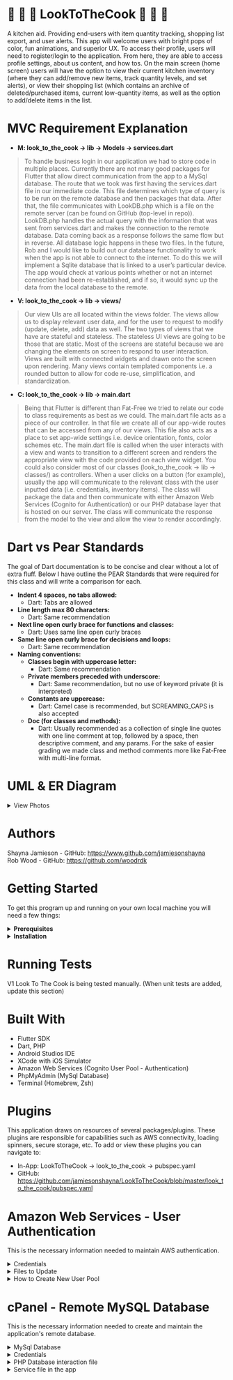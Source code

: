 # :pizza: :hamburger: :doughnut: LookToTheCook :doughnut: :hamburger: :pizza:
A kitchen aid. Providing end-users with item quantity tracking, shopping list
export, and user alerts. This app will welcome users with bright pops of color, fun animations,
and superior UX. To access their profile, users will need to register/login to the application. From
here, they are able to access profile settings, about us content, and how tos. On the main
screen (home screen) users will have the option to view their current kitchen inventory (where
they can add/remove new items, track quantity levels, and set alerts), or view their shopping list
(which contains an archive of deleted/purchased items, current low-quantity items, as well as
the option to add/delete items in the list.

# MVC Requirement Explanation
- <b>M: look_to_the_cook -> lib -> Models -> services.dart</b> <br>
> To handle business login in our application we had to store code in multiple places. Currently there are not many good packages for Flutter that allow direct communication from the app to a MySql database. The route that we took was first having the services.dart file in our immediate code. This file determines which type of query is to be run on the remote database and then packages that data. After that, the file communicates with LookDB.php which is a file on the remote server (can be found on GitHub (top-level in repo)). LookDB.php handles the actual query with the information that was sent from services.dart and makes the connection to the remote database. Data coming back as a response follows the same flow but in reverse. All database logic happens in these two files. In the future, Rob and I would like to build out our database functionality to work when the app is not able to connect to the internet. To do this we will implement a Sqlite database that is linked to a user’s particular device. The app would check at various points whether or not an internet connection had been re-established, and if so, it would sync up the data from the local database to the remote.

- <b>V: look_to_the_cook -> lib -> views/</b> <br>
> Our view UIs are all located within the views folder. The views allow us to display relevant user data, and for the user to request to modify (update, delete, add) data as well. The two types of views that we have are stateful and stateless. The stateless UI views are going to be those that are static. Most of the screens are stateful because we are changing the elements on screen to respond to user interaction. Views are built with connected widgets and drawn onto the screen upon rendering. Many views contain templated components i.e. a rounded button to allow for code re-use, simplification, and standardization.

- <b>C: look_to_the_cook -> lib -> main.dart</b> <br>
> Being that Flutter is different than Fat-Free we tried to relate our code to class requirements as best as we could. The main.dart file acts as a piece of our controller. In that file we create all of our app-wide routes that can be accessed from any of our views. This file also acts as a place to set app-wide settings i.e. device orientation, fonts, color schemes etc. The main.dart file is called when the user interacts with a view and wants to transition to a different screen and renders the appropriate view with the code provided on each view widget. You could also consider most of our classes (look_to_the_cook -> lib -> classes/) as controllers. When a user clicks on a button (for example), usually the app will communicate to the relevant class with the user inputted data (i.e. credentials, inventory items). The class will package the data and then communicate with either Amazon Web Services (Cognito for Authentication) or our PHP database layer that is hosted on our server. The class will communicate the response from the model to the view and allow the view to render accordingly.

# Dart vs Pear Standards
The goal of Dart documentation is to be concise and clear without a lot of extra fluff. Below I have outline the PEAR Standards that were required for this class and will write a comparison for each.
- <b>Indent 4 spaces, no tabs allowed:</b>
  - Dart: Tabs are allowed
- <b>Line length max 80 characters:</b>
  - Dart: Same recommendation
- <b>Next line open curly brace for functions and classes:</b>
  - Dart: Uses same line open curly braces
- <b>Same line open curly brace for decisions and loops:</b>
  - Dart: Same recommendation
- <b>Naming conventions:</b>
  - <b>Classes begin with uppercase letter:</b>
    - Dart: Same recommendation
  - <b>Private members preceded with underscore:</b>
    - Dart: Same recommendation, but no use of keyword private (it is interpreted)
  - <b>Constants are uppercase:</b>
    - Dart: Camel case is recommended, but SCREAMING_CAPS is also accepted
  - <b>Doc (for classes and methods):</b>
    - Dart: Usually recommended as a collection of single line quotes with one line comment at top, followed by a space, then       descriptive comment, and any params. For the sake of easier grading we made class and method comments more like Fat-Free       with multi-line format.

# UML & ER Diagram

<details>
	<summary>View Photos</summary>
	
#### UML
<img src="/ER Diagram & UML/look_to_the_cook_UML.png" alt="Look to The Cook UML Diagram"/>
	
#### ER Digram
<img src="/ER Diagram & UML/look_to_the_cook_ER.png" alt="Look to the Cook ER Diagram"/>
	
</details>

# Authors
Shayna Jamieson - GitHub: <https://www.github.com/jamiesonshayna> <br>
Rob Wood - GitHub: <https://github.com/woodrdk>

# Getting Started 
To get this program up and running on your own local machine you will need a few things:

<details>
  <summary><strong>Prerequisites</strong></summary>
  
:small_orange_diamond: Windows:
> Operating Systems: Windows 7 SP1 or later (64-bit) <br>
> Disk Space: 400 MB (does not include disk space for IDE/tools). <br>
> Tools: Flutter depends on these tools being available in your environment. <br>
> Windows PowerShell 5.0 or newer (this is pre-installed with Windows 10) <br>
> Git for Windows 2.x, with the Use Git from the Windows Command Prompt option. <br>
> If Git for Windows is already installed, make sure you can run git commands from the command prompt or PowerShell.

:small_orange_diamond: Mac:
> Operating Systems: macOS (64-bit) <br>
> Disk Space: 700 MB (does not include disk space for IDE/tools). <br>
> Tools: Flutter depends on these command-line tools being available in your environment.
bash, curl, git 2.x, mkdir, rm, unzip, which

:small_orange_diamond: Linux:
> Operating Systems: Linux (64-bit) <br>
> Disk Space: 600 MB (does not include disk space for IDE/tools). <br>
> Tools: Flutter depends on these command-line tools being available in your environment.
bash, curl, git 2.x, mkdir, rm, unzip, which, xz-utils <br>
> Shared libraries: Flutter test command depends on this library being available in your environment.
libGLU.so.1 - provided by mesa packages such as libglu1-mesa on Ubuntu/Debian

  </details>
  
  <details>
    <summary><strong>Installation</strong></summary>
  
:small_orange_diamond: Step 1:
> Naviagte to https://flutter.dev/docs/get-started/install
this takes you to Flutter's installation page. From here select which type of operating system  you would like to install on.
  
:small_orange_diamond: Step 2:
> Depending on which operating system you have chosen you will be directed to the correct Flutter installation page. Start at the top of the page and follow all set-up instructions (if you are using a mac you will also need to download XCode - instructions provided). On this page you will also be setting up your iOS simulator (by-product of XCode), Android Emulator (through Android Studios), and getting flutter completely set up on your local machine.

> Windows: https://flutter.dev/docs/get-started/install/windows <br>
> Linux: https://flutter.dev/docs/get-started/install/linux <br>
> Mac: https://flutter.dev/docs/get-started/install/macos

:small_orange_diamond: Step 3:
> After installing the Flutter SDK users can normally choose between using Visual Studio Code as an editor or Android Studios/IntelliJ. This project is done and set up with Android Studios. To install Android Studio, flutter.dev has provided more information https://flutter.dev/docs/get-started/editor. Here you will be taken through steps to setup Android Studio. Once that has been installed, on the same page there are instructions on how to install the Flutter and Dart plugins that are needed for this project.

:small_orange_diamond: Step 4:
> If you would like to confirm successful implementation of steps 1-3 navigate to https://flutter.dev/docs/get-started/test-drive, for a full list of steps on testing a basic application.

:small_orange_diamond: Step 5:
> To get started working on this repo on your personal machine after successful installation of all needed tools- navigate to the directory you would like to put the application and paste the following code into your terminal/bash.

```console
foo@bar:~$ git clone https://github.com/jamiesonshayna/LookToTheCook.git
```

</details>

# Running Tests
V1 Look To The Cook is being tested manually. 
(When unit tests are added, update this section)

# Built With
- Flutter SDK
- Dart, PHP
- Android Studios IDE
- XCode with iOS Simulator
- Amazon Web Services (Cognito User Pool - Authentication)
- PhpMyAdmin (MySql Database)
- Terminal (Homebrew, Zsh)

# Plugins
This application draws on resources of several packages/plugins. These plugins are responsible for capabilities such as AWS connectivity, loading spinners, secure storage, etc. To add or view these plugins you can navigate to:

- In-App: LookToTheCook -> look_to_the_cook -> pubspec.yaml
- GitHub: https://github.com/jamiesonshayna/LookToTheCook/blob/master/look_to_the_cook/pubspec.yaml


# Amazon Web Services - User Authentication
This is the necessary information needed to maintain AWS authentication.

<details>
  <summary>Credentials</summary>
  
  - if you make a new user pool these lines need to be updated in the code base. Files to update are included below.
  
  ```dart
  // USER POOL ID
  final String userPoolID = 'XX-XXXX-XXXXXXXXXXX';
  // CLIENT ID
  final String clientID = 'XXXXXXXXXXXXXXXXXXXX';
  ```

  </details>
  
<details>
  <summary>Files to Update</summary>
  
  - file path: LookToTheCook -> look_to_the_cook -> lib -> classes
  
    - delete_account_class.dart
    - login_logout_class.dart
    - registration_class.dart
    - reset_password_class.dart
    - forgot_password_class.dart
  
  </details>

<details>
  <summary>How to Create New User Pool</summary>
  
  - To make a new user pool you should use the step-by-step setup wizard on AWS. There are a few things to keep in mind that
  are required for the V1 application to authenticate successfully.
  
    - Attributes: choose allow email addresses, only require name
    - Policies (require): minimum length 8, uppercase characters, lowercase letters, and at least one number
    - MFA Verification: choose verify with email
    - Message Customization: choose cognito default
    - App Client: make sure you set an app client (this is used above for the code base as 'clientID').
  
  </details>
  
  # cPanel - Remote MySQL Database

This is the necessary information needed to create and maintain the application's remote database.
<details>
  <summary>MySql Database </summary>
	
- Database is currently on a student tier server
- If database is to be changed locations we will need to create a Mysql database
- Connect to the database through a php file using a credentials file hosted on the server

</details>
<details>
  <summary>Credentials</summary>
	
- This file will allow you to connect the php file to the database
   
   ```dart
    $username = '';
    $password = '';
    $hostname = 'localhost';
    $database =  '';
    $cnxn = @mysqli_connect($hostname, $username, $password, $database)
    or die("Connection error: ".mysqli_connect_error());
   ```
       
</details>
<details>
  <summary>PHP Database interaction file</summary>
	
- This file will allow you to interact with the database from the app and run queries
	
   ```dart
	require('/home/XXXXXX/XXXXX.php'); // the credentials file
   ```
       
</details>
<details>
  <summary>Service file in the app</summary>
	
- This file will allow you to interact with the database from the PHP database query file
- This code is required to talk to the php file through the app
     
   ```dart
import 'dart:convert';
import 'package:http/http.dart' as http;

import 'package:look_to_the_cook/classes/Inventory.dart';
import 'package:look_to_the_cook/classes/secure_storage_class.dart';

class Services {
  // variable to access the database file
  static const ROOT = 'https://xxxx.xxxxx.com/xxxx.php';
        
   ```
       
</details>

